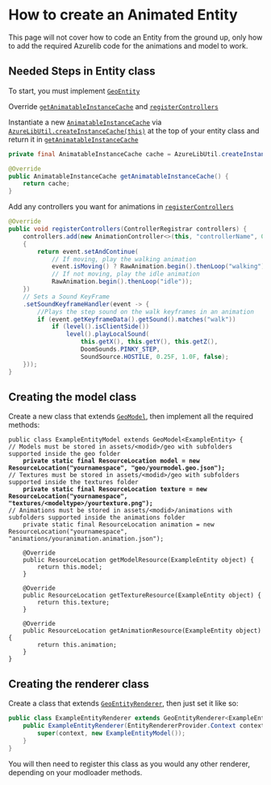 # How to create an Animated Entity

This page will not cover how to code an Entity from the ground up, only how to add the required Azurelib code for the animations and model to work.

## Needed Steps in Entity class

To start, you must implement [`GeoEntity`](https://github.com/AzureDoom/AzureLib/blob/1.20/Fabric/src/main/java/mod/azure/azurelib/animatable/GeoEntity.java)

Override [`getAnimatableInstanceCache`](https://github.com/AzureDoom/AzureLib/blob/1.20/Fabric/src/main/java/mod/azure/azurelib/core/animatable/GeoAnimatable.java#L42C39-L42C39) and [`registerControllers`](https://github.com/AzureDoom/AzureLib/blob/1.20/Fabric/src/main/java/mod/azure/azurelib/core/animatable/GeoAnimatable.java#L35)

Instantiate a new [`AnimatableInstanceCache`](https://github.com/AzureDoom/AzureLib/blob/1.20/Fabric/src/main/java/mod/azure/azurelib/core/animatable/instance/AnimatableInstanceCache.java) via [`AzureLibUtil.createInstanceCache(this)`](https://github.com/AzureDoom/AzureLib/blob/1.20/Fabric/src/main/java/mod/azure/azurelib/util/AzureLibUtil.java) at the top of your entity class and return it in [`getAnimatableInstanceCache`](https://github.com/AzureDoom/AzureLib/blob/1.20/Fabric/src/main/java/mod/azure/azurelib/core/animatable/GeoAnimatable.java#L42C39-L42C39)

```java
private final AnimatableInstanceCache cache = AzureLibUtil.createInstanceCache(this);

@Override
public AnimatableInstanceCache getAnimatableInstanceCache() {
    return cache;
}
```

Add any controllers you want for animations in [`registerControllers`](https://github.com/AzureDoom/AzureLib/blob/1.20/Fabric/src/main/java/mod/azure/azurelib/core/animatable/GeoAnimatable.java#L35)&#x20;

```java
@Override
public void registerControllers(ControllerRegistrar controllers) {
	controllers.add(new AnimationController<>(this, "controllerName", 0, event ->
	{
		return event.setAndContinue(
			// If moving, play the walking animation
			event.isMoving() ? RawAnimation.begin().thenLoop("walking"): 
			// If not moving, play the idle animation
			RawAnimation.begin().thenLoop("idle"));
	})
	// Sets a Sound KeyFrame
	.setSoundKeyframeHandler(event -> {
		//Plays the step sound on the walk keyframes in an animation
		if (event.getKeyframeData().getSound().matches("walk"))
			if (level().isClientSide())
				level().playLocalSound(
					this.getX(), this.getY(), this.getZ(), 
					DoomSounds.PINKY_STEP, 
					SoundSource.HOSTILE, 0.25F, 1.0F, false);
	}));
}
```

## Creating the model class

Create a new class that extends [`GeoModel`](https://github.com/AzureDoom/AzureLib/blob/1.20/Fabric/src/main/java/mod/azure/azurelib/model/GeoModel.java), then implement all the required methods:

<pre class="language-java"><code class="lang-java">public class ExampleEntityModel extends GeoModel&#x3C;ExampleEntity> {
// Models must be stored in assets/&#x3C;modid>/geo with subfolders supported inside the geo folder
<strong>	private static final ResourceLocation model = new ResourceLocation("yournamespace", "geo/yourmodel.geo.json");
</strong>// Textures must be stored in assets/&#x3C;modid>/geo with subfolders supported inside the textures folder
<strong>	private static final ResourceLocation texture = new ResourceLocation("yournamespace", "textures/&#x3C;modeltype>/yourtexture.png");
</strong>// Animations must be stored in assets/&#x3C;modid>/animations with subfolders supported inside the animations folder
	private static final ResourceLocation animation = new ResourceLocation("yournamespace", "animations/youranimation.animation.json");

	@Override
	public ResourceLocation getModelResource(ExampleEntity object) {
		return this.model;
	}

	@Override
	public ResourceLocation getTextureResource(ExampleEntity object) {
		return this.texture;
	}

	@Override
	public ResourceLocation getAnimationResource(ExampleEntity object) {
		return this.animation;
	}
}
</code></pre>

## Creating the renderer class

Create a class that extends [`GeoEntityRenderer`](https://github.com/AzureDoom/AzureLib/blob/1.20/Fabric/src/main/java/mod/azure/azurelib/renderer/GeoEntityRenderer.java), then just set it like so:

```java
public class ExampleEntityRenderer extends GeoEntityRenderer<ExampleEntity> {
    public ExampleEntityRenderer(EntityRendererProvider.Context context) {
        super(context, new ExampleEntityModel());
    }
}
```

You will then need to register this class as you would any other renderer, depending on your modloader methods.
